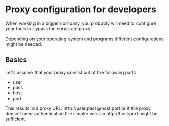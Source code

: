 # Proxy configuration for developers

When working in a bigger company, you probably will need to configure your tools to bypass the corporate proxy.

Depending on your operating system and programs different configurations might be needed.

## Basics

Let's assume that your proxy consist out of the following parts:

- user
- pass
- host
- port

This results in a proxy URL: http://user:pass@host:port or if the proxy doesn't need authentication the simpler version http://host:port might be sufficient.




